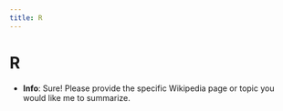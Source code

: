 ```yaml
---
title: R
---
```


# R
- **Info**:
Sure! Please provide the specific Wikipedia page or topic you would like me to summarize.